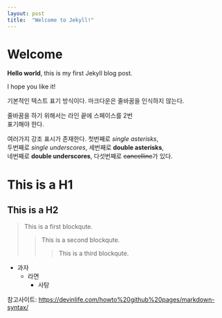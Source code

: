 ```yaml
---
layout: post
title:  "Welcome to Jekyll!"
---
```


# Welcome

**Hello world**, this is my first Jekyll blog post.

I hope you like it!

기본적인 텍스트 표기 방식이다.
마크다운은 줄바꿈을 인식하지 않는다.

줄바꿈을 하기 위해서는 라인 끝에 스페이스를 2번  
표기해야 한다.  

여러가지 강조 표시가 존재한다. 첫번째로 *single asterisks*,  
두번째로 _single underscores_, 세번째로 **double asterisks**,  
네번째로 __double underscores__, 다섯번째로 ~~cancelline~~가 있다.  

# This is a H1
## This is a H2

> This is a first blockqute.
>> This is a second blockqute.
>>> This is a third blockqute.


* 과자
  * 라면
    * 사탕

참고사이트: https://devinlife.com/howto%20github%20pages/markdown-syntax/


